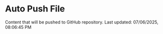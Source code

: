 # Auto Push File

Content that will be pushed to GitHub repository.
Last updated: 07/06/2025, 08:06:45 PM